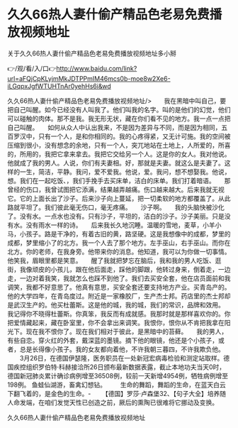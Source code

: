 # 久久66热人妻什偷产精品色老易免费播放视频地址
关于久久66热人妻什偷产精品色老易免费播放视频地址多小掰

👉/观/看/入/口👉http://www.baidu.com/link?url=aFQjCpKLyjmMkJDTPPmIM46mcs0b-moe8w2Xe6-iLGqpxJgfWTUHTnAr0yehHs6i&wd

久久66热人妻什偷产精品色老易免费播放视频地址/>　　我在黑暗中叫自己，要把自己叫醒。如今已经没有人叫我了。他们叫我的名字。叫的是他们的幻觉，他们可以碰触的肉体。那不是我。我无形无状，藏在你们看不见的地方。我一点一点把自己叫醒。　　如何从众人中认出我来，不是因为差异与不同，而是因为相同，五百罗汉中，只有一个人，是和你相同的。我的心疼得紧，又无计可施。我的空间被压缩到很小，没有想念的余地，只有一个人，突兀地站在土地上，人所爱的，所喜的，所用的，我把它拿来拿去。我把它交给另一个人。这是你的女人。我对他说。　　他就成了我的男人。人说，你们有夫妻相。好，那就是夫妻。就这么是夫妻了。这样的一生，简洁，平静。我问，爱不爱我。他说，爱。我问，想不想娶我。他说，想。我们在一起吃饭、，我们手挽手去买床单，洁白的床单。我们打着暗语。　　那曾经的伤口，我曾试图把它添满，结果越弄越痛。伤口越来越大。后来我就无视它。它的上面长出了沙子。后来沙子向上蔓延，把一切柔软的地方都覆盖了。从此路就平坦了。我们彼此毫无伤口，毫无疼痛。　　沙子啊。　　我的头脑快被沙化了。没有水。一点水也没有。只有沙子，平坦的，洁白的沙子。沙子美丽。只是没有水。没有雨水一样的诗。　　后来我长久地沉睡。温暖的雪地，麦草，小羊小马，小孩子。路是干净的，有着古旧的黄，路坚硬。这是我想像中的成都，梦里的成都，梦里缩小了的北方。我一个人去了那个地方。左手巫山，右手巫山。而你在北方。你的老师，在我身旁。他带来你的消息。他知道，我可以为你做一切事情。他笑我，眉眼里都是笑意。　　醒了我就把梦忘在脑后，我和我的男人吃饭、逛街，我像顽皮的小孩儿，跟在他后面走，踩他的脚跟，他转过身来，倒着走，一边走，一边对着我笑，我就怎么也踩不到他了。我们去买安全套，他在店员面前和我调笑，我都不好意思了。他真有意思，买安全套还要支持地方产业。买青岛产的。他的大学四年，在青岛度过。附近是一家橡胶厂，生产杰士邦。药店里的杰士邦却是武汉生产的。他买杜蕾斯。这是他的城，我的城，我们的常识，品牌和效用。　　我记得你不晓得杜蕾斯。你真笨，我反而有成就感。我那时就是那样喜欢你的。你把爱情藏起来，藏在卧室里，你不会拿出来调笑。我恨你，恨你从不肯把我拿在阳光下。现在我不恨你了。现在我们相对于彼此，是黑暗中的苔藓。　　我的男人，有些自恋。穿火红的外套，戴深蓝的墨镜。摘下他的眼镜，他还是个小孩子，或者，总是长得像小孩子。我的女友都向着他，不许我朝三暮四，不许我欺负他。
　　3月26日，在德国伊瑟隆，医务职员在一处新冠宏病毒检验和测定站取样。德国疾控组织罗伯特·科赫接洽所26日颁布最新数据表露，截止本地功夫当天0时，德国新冠肺炎累计确诊病例增至36508例，较前一天新增4954例，牺牲病例增至198例。
鱼蛙仙湖游，畜禽幻想钻。
　　生命的舞蹈，舞蹈的生命，在蓝天白云下翻飞着的，是金色的生命。-
　　【德国】罗莎·卢森堡32、【句子大全】培养随人命发端，在咱们发觉天性已创造之前，厥后的熏陶已很难将它挪动及变换。

久久66热人妻什偷产精品色老易免费播放视频地址

